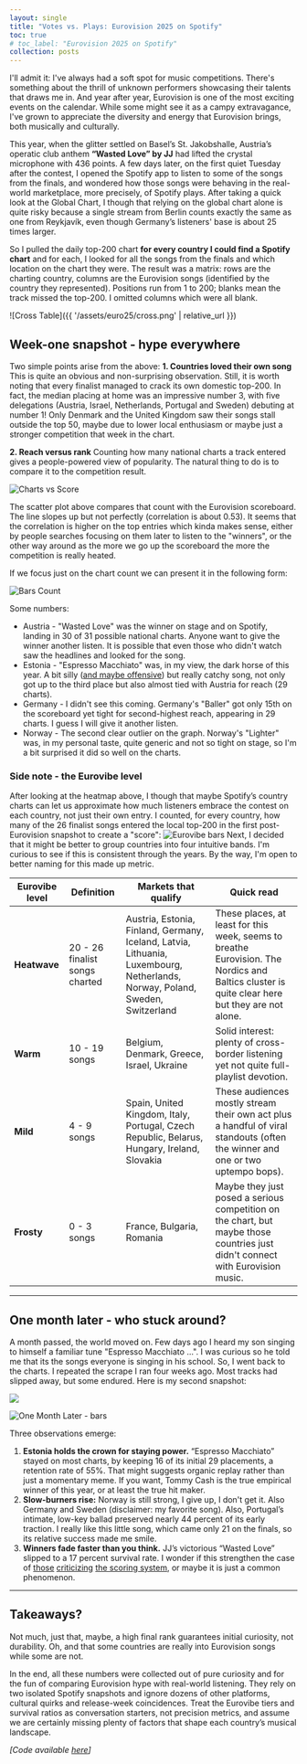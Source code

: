```yaml
---
layout: single
title: "Votes vs. Plays: Eurovision 2025 on Spotify"
toc: true
# toc_label: "Eurovision 2025 on Spotify"
collection: posts
---
```


I'll admit it: I've always had a soft spot for music competitions. There's
something about the thrill of unknown performers showcasing their talents that
draws me in. And year after year, Eurovision is one of the most exciting events on the calendar. While some might see it as a campy extravagance, I've grown to appreciate the diversity and energy that Eurovision brings, both musically and culturally.

This year, when the glitter settled on Basel’s St. Jakobshalle, Austria’s operatic club anthem **“Wasted Love” by JJ** had lifted the crystal microphone with 436 points. A few days later, on the first quiet Tuesday after the contest, I opened the Spotify app to listen to some of the songs from the finals, and wondered how those songs were behaving in the real-world marketplace, more precisely, of Spotify plays. After taking a quick look at the Global Chart, I though that relying on the global chart alone is quite risky because a single stream from Berlin counts exactly the same as one from Reykjavík, even though Germany’s listeners' base is about 25 times larger.

So I pulled the daily top-200 chart **for every country I could find a Spotify chart** and for each, I looked for all the songs from the finals and which location on the chart they were. The result was a matrix: rows are the charting country, columns are the Eurovision songs (identified by the country they represented). Positions run from 1 to 200; blanks mean the track missed the top-200. I omitted columns which were all blank.

![Cross Table]({{ '/assets/euro25/cross.png' | relative_url }})


## Week-one snapshot - hype everywhere

Two simple points arise from the above:
**1. Countries loved their own song**
This is quite an obvious and non-surprising observation. Still, it is worth noting that every finalist managed to crack its own domestic top-200. In fact, the median placing at home was an impressive number 3, with five delegations (Austria, Israel, Netherlands, Portugal and Sweden) debuting at number 1! Only Denmark and the United Kingdom saw their songs stall outside the top 50, maybe due to lower local enthusiasm or maybe just a stronger competition that week in the chart.

**2. Reach versus rank**
Counting how many national charts a track entered gives a people-powered view of popularity. The natural thing to do is to compare it to the competition result.

![Charts vs Score](./assets/euro25/scatter.png)

The scatter plot above compares that count with the Eurovision scoreboard. The line slopes up but not perfectly (correlation is about 0.53). It seems that the correlation is higher on the top entries which kinda makes sense, either by people searches focusing on them later to listen to the "winners", or the other way around as the more we go up the scoreboard the more the competition is really heated.

If we focus just on the chart count we can present it in the following form:

![Bars Count](./assets/euro25/bar_count.png)

Some numbers:

- Austria - "Wasted Love" was the winner on stage and on Spotify, landing in 30 of 31 possible national charts. Anyone want to give the winner another listen. It is possible that even those who didn't watch saw the headlines and looked for the song.
- Estonia - "Espresso Macchiato" was, in my view, the dark horse of this year. A bit silly ([and maybe offensive](https://www.theguardian.com/tv-and-radio/2025/feb/20/italy-estonia-offensive-eurovision-entry-tommy-cash)) but really catchy song, not only got up to the third place but also almost tied with Austria for reach (29 charts).
- Germany - I didn't see this coming. Germany's "Baller" got only 15th on the scoreboard yet tight for second-highest reach, appearing in 29 charts. I guess I will give it another listen.
- Norway - The second clear outlier on the graph. Norway's "Lighter" was, in my personal taste, quite generic and not so tight on stage, so I'm a bit surprised it did so well on the charts.

### Side note - the **Eurovibe level**

After looking at the heatmap above, I though that maybe Spotify’s country charts can let us approximate how much listeners embrace the contest on each country, not just their own entry. I counted, for every country, how many of the 26 finalist songs entered the local top-200 in the first post-Eurovision snapshot to create a "score":
![Eurovibe bars](./assets/euro25/eurovibe_bars.png)
Next, I decided that it might be better to group countries into four intuitive bands.
I'm curious to see if this is consistent through the years.
By the way, I'm open to better naming for this made up metric.

| Eurovibe level | Definition                     | Markets that qualify                                                                                                         | Quick read                                                                                                                                     |
| -------------- | ------------------------------ | ---------------------------------------------------------------------------------------------------------------------------- | ---------------------------------------------------------------------------------------------------------------------------------------------- |
| **Heatwave**   | 20 - 26 finalist songs charted | Austria, Estonia, Finland, Germany, Iceland, Latvia, Lithuania, Luxembourg, Netherlands, Norway, Poland, Sweden, Switzerland | These places, at least for this week, seems to breathe Eurovision. The Nordics and Baltics cluster is quite clear here but they are not alone. |
| **Warm**       | 10 - 19 songs                  | Belgium, Denmark, Greece, Israel, Ukraine                                                                                    | Solid interest: plenty of cross-border listening yet not quite full-playlist devotion.                                                         |
| **Mild**       | 4 - 9 songs                    | Spain, United Kingdom, Italy, Portugal, Czech Republic, Belarus, Hungary, Ireland, Slovakia                                  | These audiences mostly stream their own act plus a handful of viral standouts (often the winner and one or two uptempo bops).                  |
| **Frosty**     | 0 - 3 songs                    | France, Bulgaria, Romania                                                                                                    | Maybe they just posed a serious competition on the chart, but maybe those countries just didn't connect with Eurovision music.                 |

---

## One month later - who stuck around?

A month passed, the world moved on. Few days ago I heard my son singing to himself a familiar tune "Espresso Macchiato ...". I was curious so he told me that its the songs everyone is singing in his school. So, I went back to the charts. I repeated the scrape I ran four weeks ago. Most tracks had slipped away, but some endured. Here is my second snapshot:

![](./assets/euro25/cross_later.png)

![One Month Later - bars](./assets/euro25/bar_count_later.png)

Three observations emerge:

1. **Estonia holds the crown for staying power.** “Espresso Macchiato” stayed on most charts, by keeping 16 of its initial 29 placements, a retention rate of 55%. That might suggests organic replay rather than just a momentary meme. If you want, Tommy Cash is the true empirical winner of this year, or at least the true hit maker.
2. **Slow-burners rise:** Norway is still strong, I give up, I don't get it. Also Germany and Sweden (disclaimer: my favorite song). Also, Portugal’s intimate, low-key ballad preserved nearly 44 percent of its early traction. I really like this little song, which came only 21 on the finals, so its relative success made me smile.
3. **Winners fade faster than you think.** JJ’s victorious “Wasted Love” slipped to a 17 percent survival rate. I wonder if this strengthen the case of [those](https://www.wired.com/story/eurovision-app-voting-uk-and-bias/) [criticizing](https://www.theguardian.com/tv-and-radio/2025/may/21/eurovision-public-vote-israeli-near-win-social-media-campaigns) [the scoring system](https://www.reddit.com/r/eurovision/comments/1cr2fch/i_think_the_current_voting_system_is_broken/), or maybe it is just a common phenomenon.

---

## Takeaways?

Not much, just that, maybe, a high final rank guarantees initial curiosity, not durability. Oh, and that some countries are really into Eurovision songs while some are not.

In the end, all these numbers were collected out of pure curiosity and for the fun of comparing Eurovision hype with real-world listening. They rely on two isolated Spotify snapshots and ignore dozens of other platforms, cultural quirks and release-week coincidences. Treat the Eurovibe tiers and survival ratios as conversation starters, not precision metrics, and assume we are certainly missing plenty of factors that shape each country’s musical landscape.

_[Code available [here](https://github.com/menisadi/eurovision2025)]_
